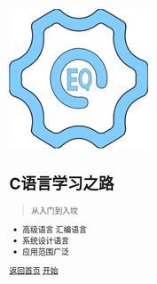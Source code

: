 <img alr="Logo" src="/_media/logo.svg" width="250">

# C语言学习之路

> 从入门到入坟

- 高级语言 汇编语言
- 系统设计语言
- 应用范围广泛

[返回首页](/)
[开始](NeverTooOldToLearn/C/什么是C语言)